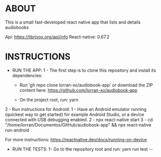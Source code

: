 # ABOUT #

This is a small fast-developed react native app that lists and details audiobooks

Api: https://librivox.org/api/info
React-native: 0.67.2

# INSTRUCTIONS #

- RUN THE APP:
1 - The first step is to clone this repository and install its dependencies:

	- Run 'gh repo clone lorran-xo/audiobook-app' or download the ZIP content here: https://github.com/lorran-xo/audiobook-app

	- On the project root, run: yarn 

2 - Run instructions for Android:
        1 - Have an Android emulator running (quickest way to get started) for example Android Studio, or a device connected with USB debugging enabled.
        2 - npx react-native start
        3 - cd "/home/lorran/Documentos/GitHub/audiobook-app" && npx react-native run-android

For more instructions: https://reactnative.dev/docs/running-on-device

- RUN THE TESTS:
1- Go to the repository root and run:
        yarn run test --

